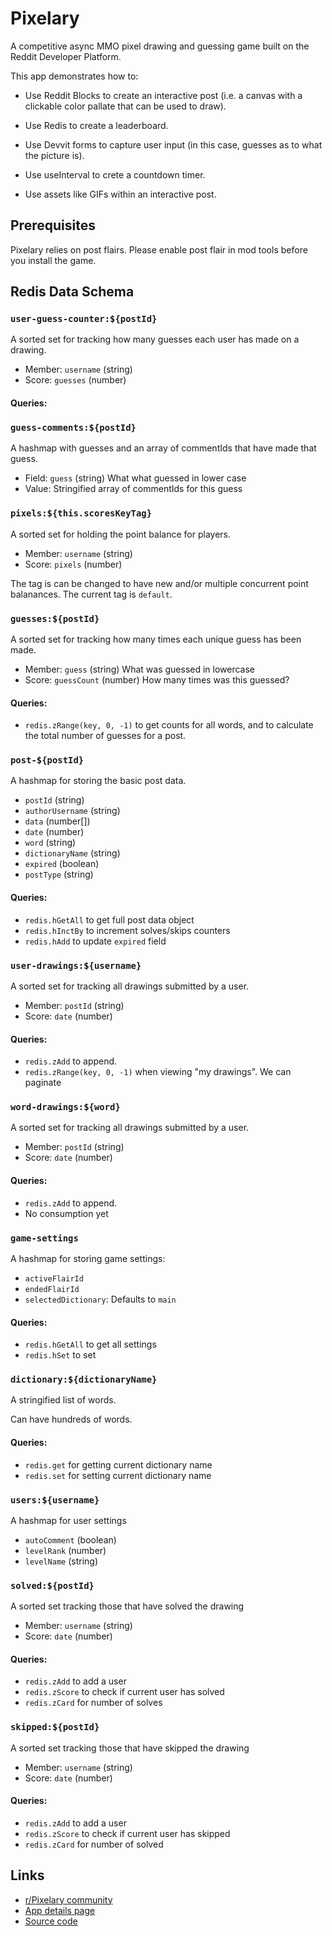 # Pixelary

A competitive async MMO pixel drawing and guessing game built on the Reddit Developer Platform.

This app demonstrates how to:

- Use Reddit Blocks to create an interactive post (i.e. a canvas with a clickable color pallate that can be used to draw).

- Use Redis to create a leaderboard.

- Use Devvit forms to capture user input (in this case, guesses as to what the picture is).

- Use useInterval to crete a countdown timer.

- Use assets like GIFs within an interactive post.

## Prerequisites

Pixelary relies on post flairs. Please enable post flair in mod tools before you install the game.

## Redis Data Schema

### `user-guess-counter:${postId}`

A sorted set for tracking how many guesses each user has made on a drawing.

- Member: `username` (string)
- Score: `guesses` (number)

#### Queries:

### `guess-comments:${postId}`

A hashmap with guesses and an array of commentIds that have made that guess.

- Field: `guess` (string) What what guessed in lower case
- Value: Stringified array of commentIds for this guess

### `pixels:${this.scoresKeyTag}`

A sorted set for holding the point balance for players.

- Member: `username` (string)
- Score: `pixels` (number)

The tag is can be changed to have new and/or multiple concurrent point balanances. The current tag is `default`.

### `guesses:${postId}`

A sorted set for tracking how many times each unique guess has been made.

- Member: `guess` (string) What was guessed in lowercase
- Score: `guessCount` (number) How many times was this guessed?

#### Queries:

- `redis.zRange(key, 0, -1)` to get counts for all words, and to calculate the total number of guesses for a post.

### `post-${postId}`

A hashmap for storing the basic post data.

- `postId` (string)
- `authorUsername` (string)
- `data` (number[])
- `date` (number)
- `word` (string)
- `dictionaryName` (string)
- `expired` (boolean)
- `postType` (string)

#### Queries:

- `redis.hGetAll` to get full post data object
- `redis.hInctBy` to increment solves/skips counters
- `redis.hAdd` to update `expired` field

### `user-drawings:${username}`

A sorted set for tracking all drawings submitted by a user.

- Member: `postId` (string)
- Score: `date` (number)

#### Queries:

- `redis.zAdd` to append.
- `redis.zRange(key, 0, -1)` when viewing "my drawings". We can paginate

### `word-drawings:${word}`

A sorted set for tracking all drawings submitted by a user.

- Member: `postId` (string)
- Score: `date` (number)

#### Queries:

- `redis.zAdd` to append.
- No consumption yet

### `game-settings`

A hashmap for storing game settings:

- `activeFlairId`
- `endedFlairId`
- `selectedDictionary`: Defaults to `main`

#### Queries:

- `redis.hGetAll` to get all settings
- `redis.hSet` to set

### `dictionary:${dictionaryName}`

A stringified list of words.

Can have hundreds of words.

#### Queries:

- `redis.get` for getting current dictionary name
- `redis.set` for setting current dictionary name

### `users:${username}`

A hashmap for user settings

- `autoComment` (boolean)
- `levelRank` (number)
- `levelName` (string)

### `solved:${postId}`

A sorted set tracking those that have solved the drawing

- Member: `username` (string)
- Score: `date` (number)

#### Queries:

- `redis.zAdd` to add a user
- `redis.zScore` to check if current user has solved
- `redis.zCard` for number of solves

### `skipped:${postId}`

A sorted set tracking those that have skipped the drawing

- Member: `username` (string)
- Score: `date` (number)

#### Queries:

- `redis.zAdd` to add a user
- `redis.zScore` to check if current user has skipped
- `redis.zCard` for number of solved

## Links

- [r/Pixelary community](https://www.reddit.com/r/Pixelary/)
- [App details page](https://developers.reddit.com/apps/pixelary-game/)
- [Source code](https://github.com/reddit/devvit/tree/main/packages/apps/pixelary)
